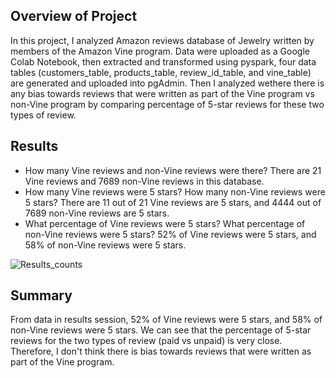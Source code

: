 ## **Overview of Project**
In this project, I analyzed Amazon reviews database of Jewelry written by members of the Amazon Vine program. Data were uploaded as a Google Colab Notebook, then extracted and transformed using pyspark, four data tables (customers_table, products_table, review_id_table, and vine_table) are generated and uploaded into pgAdmin. Then I analyzed wethere there is any bias towards reviews that were written as part of the Vine program vs non-Vine program by comparing percentage of 5-star reviews for these two types of review.

## **Results**

- How many Vine reviews and non-Vine reviews were there?
     There are 21 Vine reviews and 7689 non-Vine reviews in this database.
- How many Vine reviews were 5 stars? How many non-Vine reviews were 5 stars?
     There are 11 out of 21 Vine reviews are 5 stars, and 4444 out of 7689 non-Vine reviews are 5 stars.
- What percentage of Vine reviews were 5 stars? What percentage of non-Vine reviews were 5 stars?
     52% of Vine reviews were 5 stars, and 58% of non-Vine reviews were 5 stars. 
 
 ![Results_counts](https://user-images.githubusercontent.com/90361056/148713585-54c7d1ff-379a-4e0a-b166-5430337b98f2.PNG)


## **Summary**
From data in results session, 52% of Vine reviews were 5 stars, and 58% of non-Vine reviews were 5 stars. We can see that the percentage of 5-star reviews for the two types of review (paid vs unpaid) is very close. Therefore, I don't think there is bias towards reviews that were written as part of the Vine program.
     
